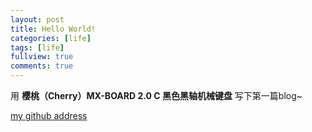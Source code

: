 ```yaml
---
layout: post
title: Hello World!
categories: [life]
tags: [life]
fullview: true
comments: true
---
```


用 **樱桃（Cherry）MX-BOARD 2.0 C 黑色黑轴机械键盘** 写下第一篇blog~

<a class="btn btn-default" href="https://github.com/Yuliang-Lee">my github address</a>
